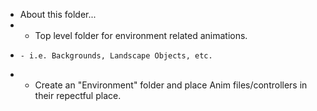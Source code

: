 * About this folder...
*   - Top level folder for environment related animations. 
*     - i.e. Backgrounds, Landscape Objects, etc.
*   - Create an "Environment" folder and place Anim files/controllers in their repectful place.
